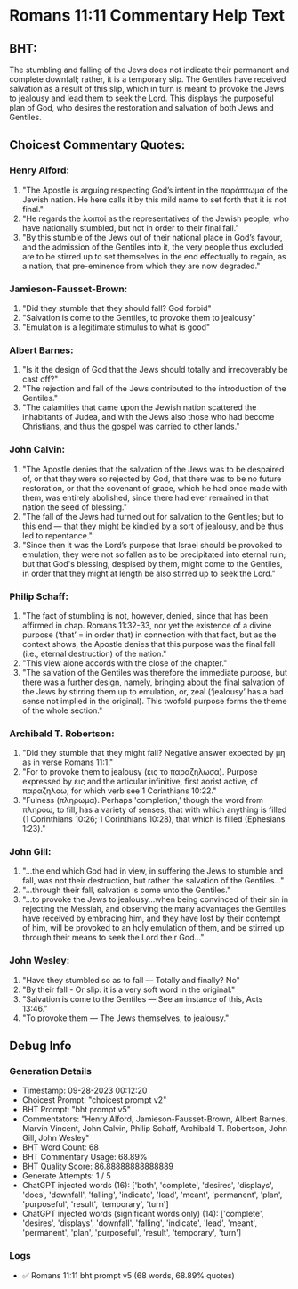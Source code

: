 # Romans 11:11 Commentary Help Text

## BHT:
The stumbling and falling of the Jews does not indicate their permanent and complete downfall; rather, it is a temporary slip. The Gentiles have received salvation as a result of this slip, which in turn is meant to provoke the Jews to jealousy and lead them to seek the Lord. This displays the purposeful plan of God, who desires the restoration and salvation of both Jews and Gentiles.

## Choicest Commentary Quotes:
### Henry Alford:
1. "The Apostle is arguing respecting God’s intent in the παράπτωμα of the Jewish nation. He here calls it by this mild name to set forth that it is not final."
2. "He regards the λοιποί as the representatives of the Jewish people, who have nationally stumbled, but not in order to their final fall."
3. "By this stumble of the Jews out of their national place in God’s favour, and the admission of the Gentiles into it, the very people thus excluded are to be stirred up to set themselves in the end effectually to regain, as a nation, that pre-eminence from which they are now degraded."

### Jamieson-Fausset-Brown:
1. "Did they stumble that they should fall? God forbid"
2. "Salvation is come to the Gentiles, to provoke them to jealousy"
3. "Emulation is a legitimate stimulus to what is good"

### Albert Barnes:
1. "Is it the design of God that the Jews should totally and irrecoverably be cast off?"
2. "The rejection and fall of the Jews contributed to the introduction of the Gentiles."
3. "The calamities that came upon the Jewish nation scattered the inhabitants of Judea, and with the Jews also those who had become Christians, and thus the gospel was carried to other lands."

### John Calvin:
1. "The Apostle denies that the salvation of the Jews was to be despaired of, or that they were so rejected by God, that there was to be no future restoration, or that the covenant of grace, which he had once made with them, was entirely abolished, since there had ever remained in that nation the seed of blessing."
2. "The fall of the Jews had turned out for salvation to the Gentiles; but to this end — that they might be kindled by a sort of jealousy, and be thus led to repentance."
3. "Since then it was the Lord’s purpose that Israel should be provoked to emulation, they were not so fallen as to be precipitated into eternal ruin; but that God's blessing, despised by them, might come to the Gentiles, in order that they might at length be also stirred up to seek the Lord."

### Philip Schaff:
1. "The fact of stumbling is not, however, denied, since that has been affirmed in chap. Romans 11:32-33, nor yet the existence of a divine purpose (‘that’ = in order that) in connection with that fact, but as the context shows, the Apostle denies that this purpose was the final fall (i.e., eternal destruction) of the nation." 
2. "This view alone accords with the close of the chapter."
3. "The salvation of the Gentiles was therefore the immediate purpose, but there was a further design, namely, bringing about the final salvation of the Jews by stirring them up to emulation, or, zeal (‘jealousy’ has a bad sense not implied in the original). This twofold purpose forms the theme of the whole section."

### Archibald T. Robertson:
1. "Did they stumble that they might fall? Negative answer expected by μη as in verse Romans 11:1." 
2. "For to provoke them to jealousy (εις το παραζηλωσα). Purpose expressed by εις and the articular infinitive, first aorist active, of παραζηλοω, for which verb see 1 Corinthians 10:22."
3. "Fulness (πληρωμα). Perhaps 'completion,' though the word from πληροω, to fill, has a variety of senses, that with which anything is filled (1 Corinthians 10:26; 1 Corinthians 10:28), that which is filled (Ephesians 1:23)."

### John Gill:
1. "...the end which God had in view, in suffering the Jews to stumble and fall, was not their destruction, but rather the salvation of the Gentiles..."
2. "...through their fall, salvation is come unto the Gentiles."
3. "...to provoke the Jews to jealousy...when being convinced of their sin in rejecting the Messiah, and observing the many advantages the Gentiles have received by embracing him, and they have lost by their contempt of him, will be provoked to an holy emulation of them, and be stirred up through their means to seek the Lord their God..."

### John Wesley:
1. "Have they stumbled so as to fall — Totally and finally? No"
2. "By their fall - Or slip: it is a very soft word in the original."
3. "Salvation is come to the Gentiles — See an instance of this, Acts 13:46."
4. "To provoke them — The Jews themselves, to jealousy."


## Debug Info
### Generation Details
- Timestamp: 09-28-2023 00:12:20
- Choicest Prompt: "choicest prompt v2"
- BHT Prompt: "bht prompt v5"
- Commentators: "Henry Alford, Jamieson-Fausset-Brown, Albert Barnes, Marvin Vincent, John Calvin, Philip Schaff, Archibald T. Robertson, John Gill, John Wesley"
- BHT Word Count: 68
- BHT Commentary Usage: 68.89%
- BHT Quality Score: 86.88888888888889
- Generate Attempts: 1 / 5
- ChatGPT injected words (16):
	['both', 'complete', 'desires', 'displays', 'does', 'downfall', 'falling', 'indicate', 'lead', 'meant', 'permanent', 'plan', 'purposeful', 'result', 'temporary', 'turn']
- ChatGPT injected words (significant words only) (14):
	['complete', 'desires', 'displays', 'downfall', 'falling', 'indicate', 'lead', 'meant', 'permanent', 'plan', 'purposeful', 'result', 'temporary', 'turn']

### Logs
- ✅ Romans 11:11 bht prompt v5 (68 words, 68.89% quotes)